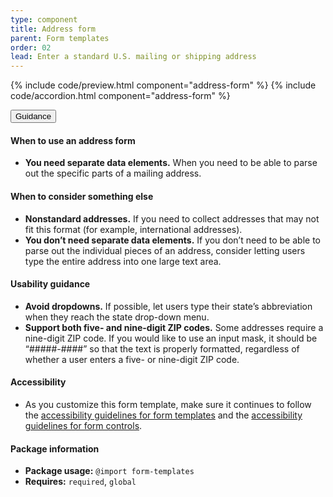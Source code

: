 ```yaml
---
type: component
title: Address form
parent: Form templates
order: 02
lead: Enter a standard U.S. mailing or shipping address
---
```


{% include code/preview.html component="address-form" %}
{% include code/accordion.html component="address-form" %}
<div class="usa-accordion usa-accordion--bordered site-accordion-docs">
  <button class="usa-button-unstyled usa-accordion__button"
      aria-expanded="true" aria-controls="address-form-docs">
    Guidance
  </button>
  <div id="address-form-docs" aria-hidden="false" class="usa-accordion__content site-component-usage">
    <h4>When to use an address form</h4>
    <ul class="usa-content-list">
      <li><strong>You need separate data elements.</strong> When you need to be able to parse out the specific parts of a mailing address.</li>
    </ul>
    <h4>When to consider something else</h4>
    <ul class="usa-content-list">
      <li><strong>Nonstandard addresses.</strong> If you need to collect addresses that may not fit this format (for example, international addresses).</li>
      <li><strong>You don’t need separate data elements.</strong> If you don’t need to be able to parse out the individual pieces of an address, consider letting users type the entire address into one large text area. </li>
    </ul>
    <h4>Usability guidance</h4>
    <ul class="usa-content-list">
      <li><strong>Avoid dropdowns.</strong> If possible, let users type their state’s abbreviation when they reach the state drop-down menu.</li>
      <li><strong>Support both five- and nine-digit ZIP codes.</strong> Some addresses require a nine-digit ZIP code. If you would like to use an input mask, it should be “#####-####” so that the text is properly formatted, regardless of whether a user enters a five- or nine-digit ZIP code.</li>
    </ul>
    <h4 class="usa-heading">Accessibility</h4>
    <ul class="usa-content-list">
      <li>As you customize this form template, make sure it continues to follow the <a href="{{ site.baseurl }}/form-templates/">accessibility guidelines for form templates</a> and the <a href="{{ site.baseurl }}/form-controls/">accessibility guidelines for form controls</a>.</li>
    </ul>
    <h4 class="usa-heading">Package information</h4>
    <ul class="usa-content-list">
      <li>
        <strong>Package usage:</strong> <code>@import form-templates</code>
      </li>
      <li>
        <strong>Requires:</strong> <code>required</code>, <code>global</code>
      </li>
    </ul>  </div>
</div>
